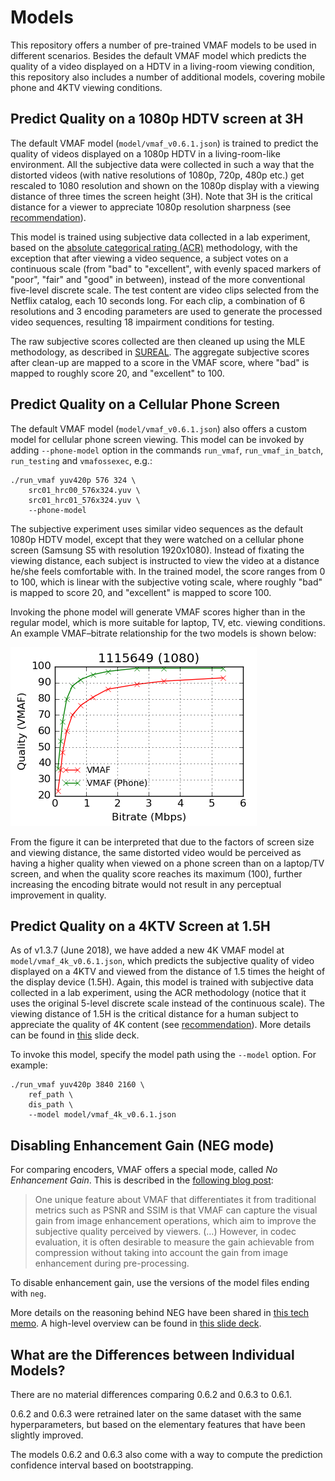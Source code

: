 # Models

This repository offers a number of pre-trained VMAF models to be used in different scenarios. Besides the default VMAF model which predicts the quality of a video displayed on a HDTV in a living-room viewing condition, this repository also includes a number of additional models, covering mobile phone and 4KTV viewing conditions.

## Predict Quality on a 1080p HDTV screen at 3H

The default VMAF model (`model/vmaf_v0.6.1.json`) is trained to predict the quality of videos displayed on a 1080p HDTV in a living-room-like environment. All the subjective data were collected in such a way that the distorted videos (with native resolutions of 1080p, 720p, 480p etc.) get rescaled to 1080 resolution and shown on the 1080p display with a viewing distance of three times the screen height (3H). Note that 3H is the critical distance for a viewer to appreciate 1080p resolution sharpness (see [recommendation](https://www.itu.int/dms_pubrec/itu-r/rec/bt/R-REC-BT.2022-0-201208-I!!PDF-E.pdf)).

This model is trained using subjective data collected in a lab experiment, based on the [absolute categorical rating (ACR)](https://en.wikipedia.org/wiki/Absolute_Category_Rating) methodology, with the exception that after viewing a video sequence, a subject votes on a continuous scale (from "bad" to "excellent", with evenly spaced markers of "poor", "fair" and "good" in between), instead of the more conventional five-level discrete scale. The test content are video clips selected from the Netflix catalog, each 10 seconds long. For each clip, a combination of 6 resolutions and 3 encoding parameters are used to generate the processed video sequences, resulting 18 impairment conditions for testing. 

The raw subjective scores collected are then cleaned up using the MLE methodology, as described in [SUREAL](https://github.com/Netflix/sureal). The aggregate subjective scores after clean-up are mapped to a score in the VMAF score, where "bad" is mapped to roughly score 20, and "excellent" to 100.

## Predict Quality on a Cellular Phone Screen

The default VMAF model (`model/vmaf_v0.6.1.json`) also offers a custom model for cellular phone screen viewing. This model can be invoked by adding `--phone-model` option in the commands `run_vmaf`, `run_vmaf_in_batch`, `run_testing` and `vmafossexec`, e.g.:

```shell script
./run_vmaf yuv420p 576 324 \
    src01_hrc00_576x324.yuv \
    src01_hrc01_576x324.yuv \
    --phone-model
```

The subjective experiment uses similar video sequences as the default 1080p HDTV model, except that they were watched on a cellular phone screen (Samsung S5 with resolution 1920x1080). Instead of fixating the viewing distance, each subject is instructed to view the video at a distance he/she feels comfortable with. In the trained model, the score ranges from 0 to 100, which is linear with the subjective voting scale, where roughly "bad" is mapped to score 20, and "excellent" is mapped to score 100.

Invoking the phone model will generate VMAF scores higher than in the regular model, which is more suitable for laptop, TV, etc. viewing conditions. An example VMAF–bitrate relationship for the two models is shown below:

![regular vs phone model](/resource/images/phone_model.png)

From the figure it can be interpreted that due to the factors of screen size and viewing distance, the same distorted video would be perceived as having a higher quality when viewed on a phone screen than on a laptop/TV screen, and when the quality score reaches its maximum (100), further increasing the encoding bitrate would not result in any perceptual improvement in quality.

## Predict Quality on a 4KTV Screen at 1.5H

As of v1.3.7 (June 2018), we have added a new 4K VMAF model at `model/vmaf_4k_v0.6.1.json`, which predicts the subjective quality of video displayed on a 4KTV and viewed from the distance of 1.5 times the height of the display device (1.5H). Again, this model is trained with subjective data collected in a lab experiment, using the ACR methodology (notice that it uses the original 5-level discrete scale instead of the continuous scale). The viewing distance of 1.5H is the critical distance for a human subject to appreciate the quality of 4K content (see [recommendation](https://www.itu.int/dms_pubrec/itu-r/rec/bt/R-REC-BT.2022-0-201208-I!!PDF-E.pdf)). More details can be found in [this](presentations/VQEG_SAM_2018_025_VMAF_4K.pdf) slide deck.

To invoke this model, specify the model path using the `--model` option. For example:

```shell script
./run_vmaf yuv420p 3840 2160 \
    ref_path \
    dis_path \
    --model model/vmaf_4k_v0.6.1.json
```

## Disabling Enhancement Gain (NEG mode)

For comparing encoders, VMAF offers a special mode, called *No Enhancement Gain*. This is described in the [following blog post](https://netflixtechblog.com/toward-a-better-quality-metric-for-the-video-community-7ed94e752a30):

> One unique feature about VMAF that differentiates it from traditional metrics such as PSNR and SSIM is that VMAF can capture the visual gain from image enhancement operations, which aim to improve the subjective quality perceived by viewers. (…) However, in codec evaluation, it is often desirable to measure the gain achievable from compression without taking into account the gain from image enhancement during pre-processing.

To disable enhancement gain, use the versions of the model files ending with `neg`.

More details on the reasoning behind NEG have been shared in [this tech memo](https://docs.google.com/document/d/1dJczEhXO0MZjBSNyKmd3ARiCTdFVMNPBykH4_HMPoyY/edit#heading=h.oaikhnw46pw5). A high-level overview can be found in [this slide deck](https://docs.google.com/presentation/d/1ZVQPsA4N6K8uGW3aFgw4Ei9w953nYORUUPvgpigOq58/edit?usp=sharing).

## What are the Differences between Individual Models?

There are no material differences comparing 0.6.2 and 0.6.3 to 0.6.1.

0.6.2 and 0.6.3 were retrained later on the same dataset with the same hyperparameters, but based on the elementary features that have been slightly improved.

The models 0.6.2 and 0.6.3 also come with a way to compute the prediction confidence interval based on bootstrapping.
